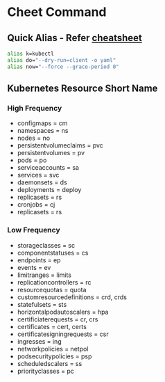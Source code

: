 # Cheet Command

## Quick Alias - Refer [cheatsheet](https://kubernetes.io/docs/reference/kubectl/cheatsheet/)

```bash
alias k=kubectl
alias do="--dry-run=client -o yaml"
alias now="--force --grace-period 0"
```

## Kubernetes Resource Short Name

### High Frequency

* configmaps = cm
* namespaces = ns
* nodes = no
* persistentvolumeclaims = pvc
* persistentvolumes = pv
* pods = po
* serviceaccounts = sa
* services = svc
* daemonsets = ds
* deployments = deploy
* replicasets = rs
* cronjobs = cj
* replicasets = rs

### Low Frequency

* storageclasses = sc
* componentstatuses = cs
* endpoints = ep
* events = ev
* limitranges = limits
* replicationcontrollers = rc
* resourcequotas = quota
* customresourcedefinitions = crd, crds
* statefulsets = sts
* horizontalpodautoscalers = hpa
* certificiaterequests = cr, crs
* certificates = cert, certs
* certificatesigningrequests = csr
* ingresses = ing
* networkpolicies = netpol
* podsecuritypolicies = psp
* scheduledscalers = ss
* priorityclasses = pc
